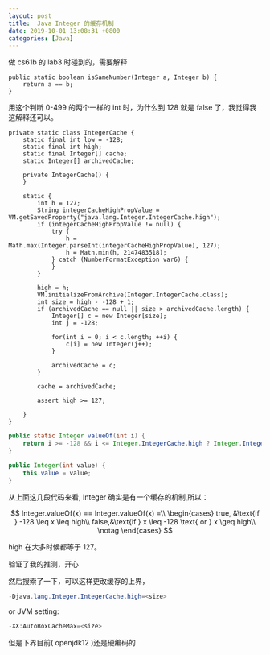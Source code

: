 ```yaml
---
layout: post
title:  Java Integer 的缓存机制
date: 2019-10-01 13:08:31 +0800
categories: [Java]
---
```


做 cs61b 的 lab3 时碰到的，需要解释 

```
public static boolean isSameNumber(Integer a, Integer b) {
    return a == b;
}
```

用这个判断 0-499 的两个一样的 int 时，为什么到 128 就是 false 了，我觉得我这解释还可以。

```
private static class IntegerCache {
    static final int low = -128;
    static final int high;
    static final Integer[] cache;
    static Integer[] archivedCache;

    private IntegerCache() {
    }

    static {
        int h = 127;
        String integerCacheHighPropValue = VM.getSavedProperty("java.lang.Integer.IntegerCache.high");
        if (integerCacheHighPropValue != null) {
            try {
                h = Math.max(Integer.parseInt(integerCacheHighPropValue), 127);
                h = Math.min(h, 2147483518);
            } catch (NumberFormatException var6) {
            }
        }

        high = h;
        VM.initializeFromArchive(Integer.IntegerCache.class);
        int size = high - -128 + 1;
        if (archivedCache == null || size > archivedCache.length) {
            Integer[] c = new Integer[size];
            int j = -128;

            for(int i = 0; i < c.length; ++i) {
                c[i] = new Integer(j++);
            }

            archivedCache = c;
        }

        cache = archivedCache;

        assert high >= 127;

    }
}

```

```java
public static Integer valueOf(int i) {
    return i >= -128 && i <= Integer.IntegerCache.high ? Integer.IntegerCache.cache[i + 128] : new Integer(i);
}
```

```java
public Integer(int value) {
    this.value = value;
}
```

从上面这几段代码来看, Integer 确实是有一个缓存的机制,所以：

$$
Integer.valueOf(x) == Integer.valueOf(x) =\\
\begin{cases}
true, &\text{if } -128 \leq x \leq high\\
false,&\text{if } x \leq -128 \text{ or } x \geq high\\
\notag
\end{cases}
$$

high 在大多时候都等于 127。

验证了我的推测，开心

然后搜索了一下，可以这样更改缓存的上界，

```java
-Djava.lang.Integer.IntegerCache.high=<size>
```

or JVM setting:

```java
-XX:AutoBoxCacheMax=<size>
```

但是下界目前( openjdk12 )还是硬编码的
